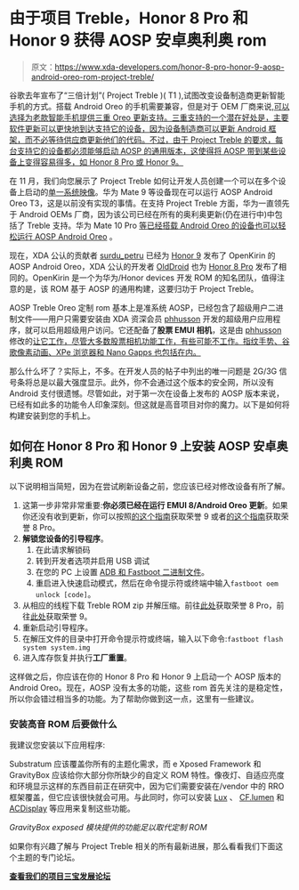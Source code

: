 # 由于项目 Treble，Honor 8 Pro 和 Honor 9 获得 AOSP 安卓奥利奥 rom

> 原文：<https://www.xda-developers.com/honor-8-pro-honor-9-aosp-android-oreo-rom-project-treble/>

谷歌去年宣布了“三倍计划”( Project Treble )( T1 ),试图改变设备制造商更新智能手机的方式。搭载 Android Oreo 的手机需要兼容，但是对于 OEM 厂商来说,[可以选择为老款智能手机提供三重 Oreo 更新支持。三重支持的一个潜在好处是，主要软件更新可以更快地到达支持它的设备，因为设备制造商可以更新 Android 框架，而不必等待供应商更新他们的代码。不过，由于 Project Treble 的要求，每台支持它的设备都必须能够启动 AOSP 的通用版本，这使得将 AOSP 带到某些设备上变得容易得多，如 Honor 8 Pro 或 Honor 9。](https://www.xda-developers.com/why-current-oneplus-nokia-phones-wont-be-project-treble-certified/)

在 11 月，我们向您展示了 Project Treble 如何让开发人员创建一个可以在多个设备上启动的[单一系统映像](https://www.xda-developers.com/how-project-treble-revolutionizes-custom-roms-android-oreo/)。华为 Mate 9 等设备现在可以运行 AOSP Android Oreo T3，这是以前没有实现的事情。在支持 Project Treble 方面，华为一直领先于 Android OEMs 厂商，因为该公司已经在所有的奥利奥更新(仍在进行中)中包括了 Treble 支持。华为 Mate 10 Pro [等已经搭载 Android Oreo 的设备也可以轻松运行 AOSP Android Oreo](https://www.xda-developers.com/project-treble-aosp-android-oreo-huawei-mate-10-pro/) 。

现在，XDA 公认的贡献者 [surdu_petru](https://forum.xda-developers.com/member.php?u=2335078) 已经为 [Honor 9](https://forum.xda-developers.com/honor-9) 发布了 OpenKirin 的 AOSP Android Oreo，XDA 公认的开发者 [OldDroid](https://forum.xda-developers.com/member.php?u=4960686) 也为 [Honor 8 Pro](https://forum.xda-developers.com/honor-8-pro) 发布了相同的。OpenKirin 是一个为华为/Honor devices 开发 ROM 的知名团队，值得注意的是，该 ROM 基于 AOSP 的通用构建，这要归功于 Project Treble。

AOSP Treble Oreo 定制 rom 基本上是准系统 AOSP，已经包含了超级用户二进制文件——用户只需要安装由 XDA 资深会员 [phhusson](https://forum.xda-developers.com/member.php?u=1915408) 开发的超级用户应用程序，就可以启用超级用户访问。它还配备了**股票 EMUI 相机**，这是由 [phhusson](https://forum.xda-developers.com/member.php?u=1915408) 修改的[让它工作，尽管大多数股票相机功能工作，有些可能不工作。指纹手势、谷歌像素动画、XPe 浏览器和 Nano Gapps 也包括在内。](https://forum.xda-developers.com/project-treble/trebleenabled-device-development/huawei-stock-camera-app-treble-roms-t3735169)

那么什么坏了？实际上，不多。在开发人员的帖子中列出的唯一问题是 2G/3G 信号条将总是以最大强度显示。此外，你不会通过这个版本的安全网，所以没有 Android 支付很遗憾。尽管如此，对于第一次在设备上发布的 AOSP 版本来说，已经有如此多的功能令人印象深刻。但这就是高音项目对你的魔力。以下是如何将构建安装到您的手机上。

## 如何在 Honor 8 Pro 和 Honor 9 上安装 AOSP 安卓奥利奥 ROM

以下说明相当简短，因为在尝试刷新设备之前，您应该已经对修改设备有所了解。

1.  这第一步非常非常重要:**你必须已经在运行 EMUI 8/Android Oreo 更新**。如果你还没有收到更新，你可以按照[的这个指南](https://forum.xda-developers.com/honor-9/how-to/stf-l09c432-how-to-install-oreo-h9-t3707729)获取荣誉 9 或者[的这个指南](https://forum.xda-developers.com/honor-8-pro/how-to/oeminfo-c432-t3625886)获取荣誉 8 Pro。
2.  **解锁您设备的引导程序**。
    1.  在此请求解锁码
    2.  转到开发者选项并启用 USB 调试
    3.  在您的 PC 上设置 [ADB 和 Fastboot 二进制文件](https://www.xda-developers.com/install-adb-windows-macos-linux/)。
    4.  重启进入快速启动模式，然后在命令提示符或终端中输入`fastboot oem unlock [code]`。
3.  从相应的线程下载 Treble ROM zip 并解压缩。前往[此处](https://forum.xda-developers.com/honor-8-pro/development/rom-t3714728)获取荣誉 8 Pro，前往[此处](https://forum.xda-developers.com/honor-9/development/rom-t3739568)获取荣誉 9。
4.  重新启动引导程序。
5.  在解压文件的目录中打开命令提示符或终端，输入以下命令:`fastboot flash system system.img`
6.  进入库存恢复并执行**工厂重置**。

这样做之后，你应该在你的 Honor 8 Pro 和 Honor 9 上启动一个 AOSP 版本的 Android Oreo。现在，AOSP 没有太多的功能，这些 rom 首先关注的是稳定性，所以你会错过相当多的功能。为了帮助你做到这一点，这里有一些建议。

### 安装高音 ROM 后要做什么

我建议您安装以下应用程序:

Substratum 应该覆盖你所有的主题化需求，而 e Xposed Framework 和 GravityBox 应该给你大部分你所缺少的自定义 ROM 特性。像夜灯、自适应亮度和环境显示这样的东西目前正在研究中，因为它们需要安装在/vendor 中的 RRO 框架覆盖，但它应该很快就会可用。与此同时，你可以安装 [Lux](https://play.google.com/store/apps/details?id=com.vitocassisi.luxlite) 、 [CF.lumen](https://play.google.com/store/apps/details?id=eu.chainfire.lumen) 和 [ACDisplay](https://play.google.com/store/apps/details?id=com.achep.acdisplay) 等应用来复制这些功能。

*GravityBox exposed 模块提供的功能足以取代定制 ROM*

如果你有兴趣了解与 Project Treble 相关的所有最新进展，那么看看我们下面这个主题的专门论坛。

[**查看我们的项目三宝发展论坛**](https://forum.xda-developers.com/project-treble/trebleenabled-device-development)